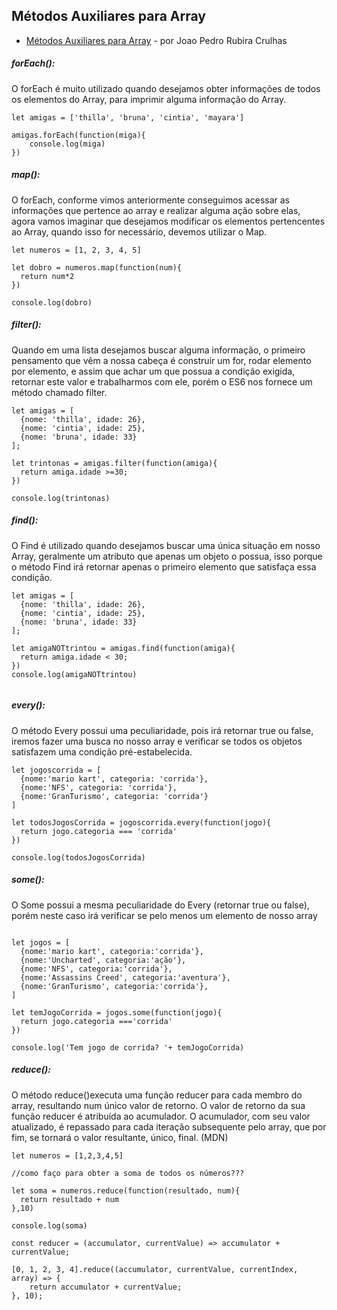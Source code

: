 ## Métodos Auxiliares para Array

* [ Métodos Auxiliares para Array](https://medium.com/@joaocrulhas/es6-m%C3%A9todos-auxiliares-para-array-47ee7399bd32) - por Joao Pedro Rubira Crulhas

##### forEach():
O forEach é muito utilizado quando desejamos obter informações de todos os elementos do Array, para imprimir alguma informação do Array.

```
let amigas = ['thilla', 'bruna', 'cintia', 'mayara']

amigas.forEach(function(miga){
    console.log(miga)
})
```


##### map():
O forEach, conforme vimos anteriormente conseguimos acessar as informações que pertence ao array e realizar alguma ação sobre elas, agora vamos imaginar que desejamos modificar os elementos pertencentes ao Array, quando isso for necessário, devemos utilizar o Map.

```
let numeros = [1, 2, 3, 4, 5]

let dobro = numeros.map(function(num){
  return num*2
})

console.log(dobro)

```

##### filter():
Quando em uma lista desejamos buscar alguma informação, o primeiro pensamento que vêm a nossa cabeça é construir um for, rodar elemento por elemento, e assim que achar um que possua a condição exigida, retornar este valor e trabalharmos com ele, porém o ES6 nos fornece um método chamado filter.

```
let amigas = [
  {nome: 'thilla', idade: 26},
  {nome: 'cintia', idade: 25},
  {nome: 'bruna', idade: 33}
];

let trintonas = amigas.filter(function(amiga){
  return amiga.idade >=30;
})

console.log(trintonas)

```

##### find():
O Find é utilizado quando desejamos buscar uma única situação em nosso Array, geralmente um atributo que apenas um objeto o possua, isso porque o método Find irá retornar apenas o primeiro elemento que satisfaça essa condição.

```
let amigas = [
  {nome: 'thilla', idade: 26},
  {nome: 'cintia', idade: 25},
  {nome: 'bruna', idade: 33}
];

let amigaNOTtrintou = amigas.find(function(amiga){
  return amiga.idade < 30;
})
console.log(amigaNOTtrintou)


```


##### every():
O método Every possui uma peculiaridade, pois irá retornar true ou false, iremos fazer uma busca no nosso array e verificar se todos os objetos satisfazem uma condição pré-estabelecida.

```
let jogoscorrida = [
  {nome:'mario kart', categoria: 'corrida'},
  {nome:'NFS', categoria: 'corrida'},
  {nome:'GranTurismo', categoria: 'corrida'}
]

let todosJogosCorrida = jogoscorrida.every(function(jogo){
  return jogo.categoria === 'corrida'
})

console.log(todosJogosCorrida)

```


##### some():
O Some possui a mesma peculiaridade do Every (retornar true ou false), porém neste caso irá verificar se pelo menos um elemento de nosso array

```

let jogos = [
  {nome:'mario kart', categoria:'corrida'},
  {nome:'Uncharted', categoria:'ação'},
  {nome:'NFS', categoria:'corrida'},
  {nome:'Assassins Creed', categoria:'aventura'},
  {nome:'GranTurismo', categoria:'corrida'},
]

let temJogoCorrida = jogos.some(function(jogo){
  return jogo.categoria ==='corrida'
})

console.log('Tem jogo de corrida? '+ temJogoCorrida)
```


##### reduce():
O método reduce()executa uma função reducer para cada membro do array, resultando num único valor de retorno. O valor de retorno da sua função reducer é atribuída ao acumulador. O acumulador, com seu valor atualizado, é repassado para cada iteração subsequente pelo array, que por fim, se tornará o valor resultante, único, final.  (MDN)


```
let numeros = [1,2,3,4,5]

//como faço para obter a soma de todos os números???

let soma = numeros.reduce(function(resultado, num){
  return resultado + num
},10)

console.log(soma)

const reducer = (accumulator, currentValue) => accumulator + currentValue;

[0, 1, 2, 3, 4].reduce((accumulator, currentValue, currentIndex, array) => {
    return accumulator + currentValue;
}, 10);
```




